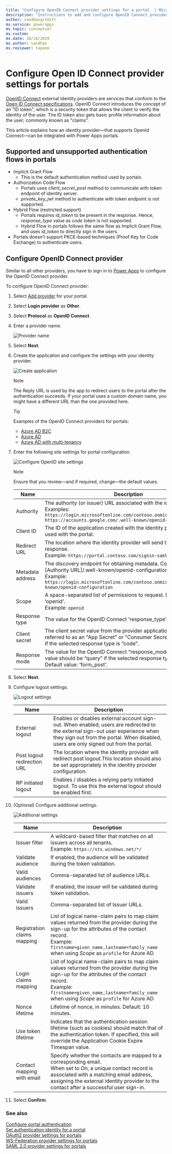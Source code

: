 ```yaml
---
title: "Configure OpenID Connect provider settings for a portal  | MicrosoftDocs"
description: "Instructions to add and configure OpenID Connect provider settings for a portal."
author: sandhangitmsft
ms.service: powerapps
ms.topic: conceptual
ms.custom: 
ms.date: 10/18/2019
ms.author: sandhan
ms.reviewer: tapanm
---
```


# Configure Open ID Connect provider settings for portals

[OpenID Connect](https://openid.net/connect/) external identity providers are services that conform to the [Open ID Connect specifications](https://openid.net/specs/openid-connect-core-1_0.html). OpenID Connect introduces the concept of an "ID token", which is a security token that allows the client to verify the identity of the user. The ID token also gets basic profile information about the user; commonly known as "claims".

This article explains how an identity provider&mdash;that supports OpenId Connect&mdash;can be integrated with Power Apps portals.

## Supported and unsupported authentication flows in portals

- Implicit Grant Flow
    - This is the default authentication method used by portals.
- Authorization Code Flow
    - Portals uses *client_secret_post* method to communicate with token endpoint of identity server.
    - *private_key_jwt* method to authenticate with token endpoint is not supported.
- Hybrid Flow (restricted support)
    - Portals requires *id_token* to be present in the response. Hence, *response_type* value as *code token* is not supported.
    - Hybrid Flow in portals follows the same flow as Implicit Grant Flow, and uses *id_token* to directly sign in the users.
- Portals doesn’t support PKCE-based techniques (Proof Key for Code Exchange) to authenticate users.

## Configure OpenID Connect provider

Similar to all other providers, you have to sign in to [Power Apps](https://make.powerapps.com) to configure the OpenID Connect provider.

To configure OpenID Connect provider:

1. Select [Add provider](use-simplified-authentication-configuration.md#add-configure-or-delete-an-identity-provider) for your portal.

1. Select **Login provider** as **Other**.

1. Select **Protocol** as **OpenID Connect**.

1. Enter a provider name.

    ![Provider name](media/authentication/select-other-openid.png "Provider name")

1. Select **Next**.

1. Create the application and configure the settings with your identity provider.

    ![Create application](media/authentication/step-1-openid.png "Create application")

    > [!NOTE]
    > The Reply URL is used by the app to redirect users to the portal after the authentication succeeds. If your portal uses a custom domain name, you might have a different URL than the one provided here.

    > [!TIP]
    > Examples of the OpenID Connect providers for portals:
    > 
    > - [Azure AD B2C](configure-azure-ad-b2c-provider.md)
    > - [Azure AD](configure-openid-settings.md)
    > - [Azure AD with multi-tenancy](configure-openid-settings.md#enable-authentication-using-a-multi-tenant-azure-active-directory-application)

1. Enter the following site settings for portal configuration.

    ![Configure OpenID site settings](media/authentication/openid-site-settings-1.png "ConfigureOpenID site settings")

    > [!NOTE]
    > Ensure that you review&mdash;and if required, change&mdash;the default values.

    | Name | Description |
    | - | - |
    | Authority | The authority (or issuer) URL associated with the identity provider. <br> Examples: `https://login.microsoftonline.com/contoso.onmicrosoft.com/` <br> `https://accounts.google.com/.well-known/openid-configuration/` |
    | Client ID | The ID of the application created with the identity provider and to be used with the portal. |
    | Redirect URL | The location where the identity provider will send the authentication response. <br> Example: `https://portal.contoso.com/signin-saml2` |
    | Metadata address | The discovery endpoint for obtaining metadata. Common format: [Authority URL]/.well-known/openid-configuration. <br> Example: `https://login.microsoftonline.com/contoso.onmicrosoft.com/.well-known/openid-configuration` |
    | Scope | A space-separated list of permissions to request. Default value: ‘openid’.  <br> Example: `openid` |
    | Response type | The value for the OpenID Connect 'response_type' parameter. |
    | Client secret | The client secret value from the provider application. It may also be referred to as an "App Secret" or "Consumer Secret". This is required if the selected response type is “code”. |
    | Response mode | The value for the OpenID Connect “response_mode” parameter. The value should be  “query”  if the selected response type is “code”. Default value: ‘form_post’. |

1. Select **Next**.

1. Configure logout settings.

    ![Logout settings](media/authentication/openid-logout-settings.png "Logout settings")

    | Name | Description |
    | - | - |
    | External logout | Enables or disables external account sign-out. When enabled, users are redirected to the external sign-out user experience when they sign out from the portal. When disabled, users are only signed out from the portal. |
    | Post logout redirection URL | The location where the identity provider will redirect post logout.This location should also be set appropriately in the identity provider configuration. |
    | RP initiated logout | Enables / disables a relying party initiated logout.  To use this the external logout  should be enabled first. |

1. (Optional) Configure additional settings.

    ![Additional settings](media/authentication/openid-additional-settings.png "Additional settings")

    | Name | Description
    | - | - |
    | Issuer filter | A wildcard-based filter that matches on all issuers across all tenants. <br> Example: `https://sts.windows.net/*/` |
    | Validate audience | If enabled, the audience will be validated during the token validation.  |
    | Valid audiences | Comma-separated list of audience URLs.  |
    | Validate issuers | If enabled, the issuer will be validated during token validation. |
    | Valid issuers | Comma-separated list of Issuer URLs. |
    | Registration claims mapping | List of logical name-claim pairs to map claim values returned from the provider during the sign-up for the attributes of the contact record. <br> Example: `firstname=given_name,lastname=family_name` when using *Scope* as `profile` for Azure AD |
    | Login claims mapping | List of logical name-claim pairs to map claim values returned from the provider during the sign-up for the attributes of the contact record. <br> Example: `firstname=given_name,lastname=family_name` when using *Scope* as `profile` for Azure AD  |
    | Nonce lifetime | Lifetime of nonce, in minutes. Default: 10 minutes. |
    | Use token lifetime | Indicates that the authentication session lifetime (such as cookies) should match that of the authentication token. If specified, this will override the Application Cookie Expire Timespan value. |
    | Contact mapping with email | Specify whether the contacts are mapped to a corresponding email. <br> When set to *On*, a unique contact record is associated with a matching email address, assigning the external identity provider to the contact after a successful user sign-in. |

1. Select **Confirm**.

### See also
[Configure portal authentication](configure-portal-authentication.md)  
[Set authentication identity for a portal](set-authentication-identity.md)  
[OAuth2 provider settings for portals](configure-oauth2-settings.md)  
[WS-Federation provider settings for portals](configure-ws-federation-settings.md)  
[SAML 2.0 provider settings for portals](configure-saml2-settings.md)  

